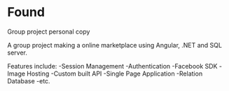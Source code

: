 # Found
Group project personal copy

A group project making a online marketplace using Angular, .NET and SQL server.

Features  include:
-Session Management
-Authentication
-Facebook SDK
-Image Hosting
-Custom built API
-Single Page Application
-Relation Database
-etc.
